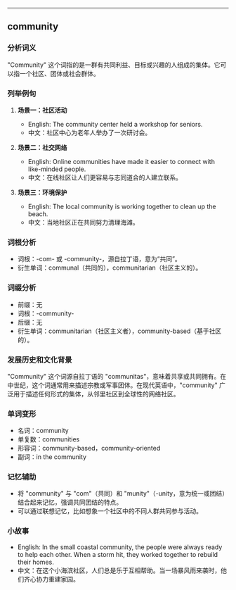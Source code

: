 
---------------
## community
### 分析词义
"Community" 这个词指的是一群有共同利益、目标或兴趣的人组成的集体。它可以指一个社区、团体或社会群体。

### 列举例句
1. **场景一：社区活动**
   - English: The community center held a workshop for seniors.
   - 中文：社区中心为老年人举办了一次研讨会。

2. **场景二：社交网络**
   - English: Online communities have made it easier to connect with like-minded people.
   - 中文：在线社区让人们更容易与志同道合的人建立联系。

3. **场景三：环境保护**
   - English: The local community is working together to clean up the beach.
   - 中文：当地社区正在共同努力清理海滩。

### 词根分析
- 词根：-com- 或 -community-，源自拉丁语，意为“共同”。
- 衍生单词：communal（共同的），communitarian（社区主义的）。

### 词缀分析
- 前缀：无
- 词根：-community-
- 后缀：无
- 衍生单词：communitarian（社区主义者），community-based（基于社区的）。

### 发展历史和文化背景
"Community" 这个词源自拉丁语的 "communitas"，意味着共享或共同拥有。在中世纪，这个词通常用来描述宗教或军事团体。在现代英语中，"community" 广泛用于描述任何形式的集体，从邻里社区到全球性的网络社区。

### 单词变形
- 名词：community
- 单复数：communities
- 形容词：community-based，community-oriented
- 副词：in the community

### 记忆辅助
- 将 "community" 与 "com"（共同）和 "munity"（-unity，意为统一或团结）结合起来记忆，强调共同团结的特点。
- 可以通过联想记忆，比如想象一个社区中的不同人群共同参与活动。

### 小故事
- English: In the small coastal community, the people were always ready to help each other. When a storm hit, they worked together to rebuild their homes.
- 中文：在这个小海滨社区，人们总是乐于互相帮助。当一场暴风雨来袭时，他们齐心协力重建家园。

